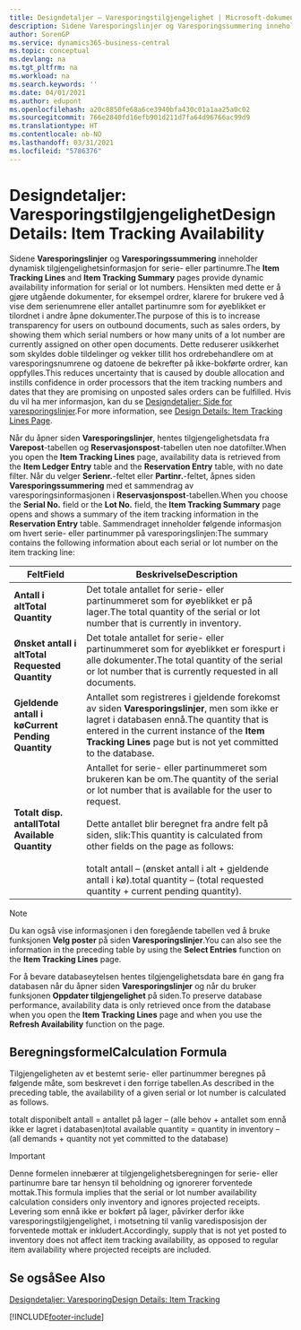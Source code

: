 ```yaml
---
title: Designdetaljer – Varesporingstilgjengelighet | Microsoft-dokumentasjon
description: Sidene Varesporingslinjer og Varesporingssummering inneholder dynamisk tilgjengelighetsinformasjon for serie- eller partinumre. Hensikten med dette er å gjøre utgående dokumenter, for eksempel ordrer, klarere for brukere ved å vise dem serienumrene eller antallet partinumre som for øyeblikket er tilordnet i andre åpne dokumenter.
author: SorenGP
ms.service: dynamics365-business-central
ms.topic: conceptual
ms.devlang: na
ms.tgt_pltfrm: na
ms.workload: na
ms.search.keywords: ''
ms.date: 04/01/2021
ms.author: edupont
ms.openlocfilehash: a20c8850fe68a6ce3940bfa430c01a1aa25a0c02
ms.sourcegitcommit: 766e2840fd16efb901d211d7fa64d96766ac99d9
ms.translationtype: HT
ms.contentlocale: nb-NO
ms.lasthandoff: 03/31/2021
ms.locfileid: "5786376"
---
```

# <a name="design-details-item-tracking-availability"></a><span data-ttu-id="75a48-104">Designdetaljer: Varesporingstilgjengelighet</span><span class="sxs-lookup"><span data-stu-id="75a48-104">Design Details: Item Tracking Availability</span></span>
<span data-ttu-id="75a48-105">Sidene **Varesporingslinjer** og **Varesporingssummering** inneholder dynamisk tilgjengelighetsinformasjon for serie- eller partinumre.</span><span class="sxs-lookup"><span data-stu-id="75a48-105">The **Item Tracking Lines** and **Item Tracking Summary** pages provide dynamic availability information for serial or lot numbers.</span></span> <span data-ttu-id="75a48-106">Hensikten med dette er å gjøre utgående dokumenter, for eksempel ordrer, klarere for brukere ved å vise dem serienumrene eller antallet partinumre som for øyeblikket er tilordnet i andre åpne dokumenter.</span><span class="sxs-lookup"><span data-stu-id="75a48-106">The purpose of this is to increase transparency for users on outbound documents, such as sales orders, by showing them which serial numbers or how many units of a lot number are currently assigned on other open documents.</span></span> <span data-ttu-id="75a48-107">Dette reduserer usikkerhet som skyldes doble tildelinger og vekker tillit hos ordrebehandlere om at varesporingsnumrene og datoene de bekrefter på ikke-bokførte ordrer, kan oppfylles.</span><span class="sxs-lookup"><span data-stu-id="75a48-107">This reduces uncertainty that is caused by double allocation and instills confidence in order processors that the item tracking numbers and dates that they are promising on unposted sales orders can be fulfilled.</span></span> <span data-ttu-id="75a48-108">Hvis du vil ha mer informasjon, kan du se [Designdetaljer: Side for varesporingslinjer](design-details-item-tracking-lines-window.md).</span><span class="sxs-lookup"><span data-stu-id="75a48-108">For more information, see [Design Details: Item Tracking Lines Page](design-details-item-tracking-lines-window.md).</span></span>  

 <span data-ttu-id="75a48-109">Når du åpner siden **Varesporingslinjer**, hentes tilgjengelighetsdata fra **Varepost**-tabellen og **Reservasjonspost**-tabellen uten noe datofilter.</span><span class="sxs-lookup"><span data-stu-id="75a48-109">When you open the **Item Tracking Lines** page, availability data is retrieved from the **Item Ledger Entry** table and the **Reservation Entry** table, with no date filter.</span></span> <span data-ttu-id="75a48-110">Når du velger **Serienr.**-feltet eller **Partinr.**-feltet, åpnes siden **Varesporingssummering** med et sammendrag av varesporingsinformasjonen i **Reservasjonspost**-tabellen.</span><span class="sxs-lookup"><span data-stu-id="75a48-110">When you choose the **Serial No.** field or the **Lot No.** field, the **Item Tracking Summary** page opens and shows a summary of the item tracking information in the **Reservation Entry** table.</span></span> <span data-ttu-id="75a48-111">Sammendraget inneholder følgende informasjon om hvert serie- eller partinummer på varesporingslinjen:</span><span class="sxs-lookup"><span data-stu-id="75a48-111">The summary contains the following information about each serial or lot number on the item tracking line:</span></span>  

|<span data-ttu-id="75a48-112">Felt</span><span class="sxs-lookup"><span data-stu-id="75a48-112">Field</span></span>|<span data-ttu-id="75a48-113">Beskrivelse</span><span class="sxs-lookup"><span data-stu-id="75a48-113">Description</span></span>|  
|---------------------------------|---------------------------------------|  
|<span data-ttu-id="75a48-114">**Antall i alt**</span><span class="sxs-lookup"><span data-stu-id="75a48-114">**Total Quantity**</span></span>|<span data-ttu-id="75a48-115">Det totale antallet for serie- eller partinummeret som for øyeblikket er på lager.</span><span class="sxs-lookup"><span data-stu-id="75a48-115">The total quantity of the serial or lot number that is currently in inventory.</span></span>|  
|<span data-ttu-id="75a48-116">**Ønsket antall i alt**</span><span class="sxs-lookup"><span data-stu-id="75a48-116">**Total Requested Quantity**</span></span>|<span data-ttu-id="75a48-117">Det totale antallet for serie- eller partinummeret som for øyeblikket er forespurt i alle dokumenter.</span><span class="sxs-lookup"><span data-stu-id="75a48-117">The total quantity of the serial or lot number that is currently requested in all documents.</span></span>|  
|<span data-ttu-id="75a48-118">**Gjeldende antall i kø**</span><span class="sxs-lookup"><span data-stu-id="75a48-118">**Current Pending Quantity**</span></span>|<span data-ttu-id="75a48-119">Antallet som registreres i gjeldende forekomst av siden **Varesporingslinjer**, men som ikke er lagret i databasen ennå.</span><span class="sxs-lookup"><span data-stu-id="75a48-119">The quantity that is entered in the current instance of the **Item Tracking Lines** page but is not yet committed to the database.</span></span>|  
|<span data-ttu-id="75a48-120">**Totalt disp. antall**</span><span class="sxs-lookup"><span data-stu-id="75a48-120">**Total Available Quantity**</span></span>|<span data-ttu-id="75a48-121">Antallet for serie- eller partinummeret som brukeren kan be om.</span><span class="sxs-lookup"><span data-stu-id="75a48-121">The quantity of the serial or lot number that is available for the user to request.</span></span><br /><br /> <span data-ttu-id="75a48-122">Dette antallet blir beregnet fra andre felt på siden, slik:</span><span class="sxs-lookup"><span data-stu-id="75a48-122">This quantity is calculated from other fields on the page as follows:</span></span><br /><br /> <span data-ttu-id="75a48-123">totalt antall – (ønsket antall i alt + gjeldende antall i kø).</span><span class="sxs-lookup"><span data-stu-id="75a48-123">total quantity – (total requested quantity + current pending quantity).</span></span>|  

> [!NOTE]  
>  <span data-ttu-id="75a48-124">Du kan også vise informasjonen i den foregående tabellen ved å bruke funksjonen **Velg poster** på siden **Varesporingslinjer**.</span><span class="sxs-lookup"><span data-stu-id="75a48-124">You can also see the information in the preceding table by using the **Select Entries** function on the **Item Tracking Lines** page.</span></span>  

 <span data-ttu-id="75a48-125">For å bevare databaseytelsen hentes tilgjengelighetsdata bare én gang fra databasen når du åpner siden **Varesporingslinjer** og når du bruker funksjonen **Oppdater tilgjengelighet** på siden.</span><span class="sxs-lookup"><span data-stu-id="75a48-125">To preserve database performance, availability data is only retrieved once from the database when you open the **Item Tracking Lines** page and when you use the **Refresh Availability** function on the page.</span></span>  

## <a name="calculation-formula"></a><span data-ttu-id="75a48-126">Beregningsformel</span><span class="sxs-lookup"><span data-stu-id="75a48-126">Calculation Formula</span></span>  
 <span data-ttu-id="75a48-127">Tilgjengeligheten av et bestemt serie- eller partinummer beregnes på følgende måte, som beskrevet i den forrige tabellen.</span><span class="sxs-lookup"><span data-stu-id="75a48-127">As described in the preceding table, the availability of a given serial or lot number is calculated as follows.</span></span>  

 <span data-ttu-id="75a48-128">totalt disponibelt antall = antallet på lager – (alle behov + antallet som ennå ikke er lagret i databasen)</span><span class="sxs-lookup"><span data-stu-id="75a48-128">total available quantity = quantity in inventory – (all demands + quantity not yet committed to the database)</span></span>  

> [!IMPORTANT]  
>  <span data-ttu-id="75a48-129">Denne formelen innebærer at tilgjengelighetsberegningen for serie- eller partinumre bare tar hensyn til beholdning og ignorerer forventede mottak.</span><span class="sxs-lookup"><span data-stu-id="75a48-129">This formula implies that the serial or lot number availability calculation considers only inventory and ignores projected receipts.</span></span> <span data-ttu-id="75a48-130">Levering som ennå ikke er bokført på lager, påvirker derfor ikke varesporingstilgjengelighet, i motsetning til vanlig varedisposisjon der forventede mottak er inkludert.</span><span class="sxs-lookup"><span data-stu-id="75a48-130">Accordingly, supply that is not yet posted to inventory does not affect item tracking availability, as opposed to regular item availability where projected receipts are included.</span></span>  

## <a name="see-also"></a><span data-ttu-id="75a48-131">Se også</span><span class="sxs-lookup"><span data-stu-id="75a48-131">See Also</span></span>  
 [<span data-ttu-id="75a48-132">Designdetaljer: Varesporing</span><span class="sxs-lookup"><span data-stu-id="75a48-132">Design Details: Item Tracking</span></span>](design-details-item-tracking.md)


[!INCLUDE[footer-include](includes/footer-banner.md)]